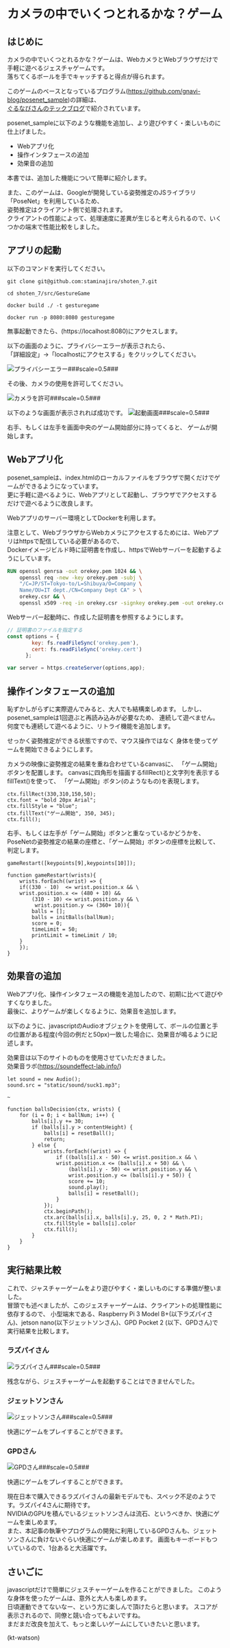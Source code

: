 # カメラの中でいくつとれるかな？ゲーム
## はじめに  
カメラの中でいくつとれるかな？ゲームは、WebカメラとWebブラウザだけで手軽に遊べるジェスチャゲームです。  
落ちてくるボールを手でキャッチすると得点が得られます。  

このゲームのベースとなっているプログラム(https://github.com/gnavi-blog/posenet_sample)の詳細は、  
[ぐるなびさんのテックブログ](https://developers.gnavi.co.jp/entry/posenet/hasegawa)で紹介されています。

posenet_sampleに以下のような機能を追加し、より遊びやすく・楽しいものに仕上げました。

- Webアプリ化
- 操作インタフェースの追加
- 効果音の追加

本書では、追加した機能について簡単に紹介します。  

また、このゲームは、Googleが開発している姿勢推定のJSライブラリ「PoseNet」を利用しているため、  
姿勢推定はクライアント側で処理されます。  
クライアントの性能によって、処理速度に差異が生じると考えられるので、いくつかの端末で性能比較をしました。

## アプリの起動
以下のコマンドを実行してください。

```
git clone git@github.com:staminajiro/shoten_7.git

cd shoten_7/src/GestureGame

docker build ./ -t gesturegame

docker run -p 8080:8080 gesturegame
```

無事起動できたら、(https://localhost:8080)にアクセスします。

以下の画面のように、プライバシーエラーが表示されたら、  
「詳細設定」→「localhostにアクセスする」をクリックしてください。

![プライバシーエラー###scale=0.5###](../images/chap02_privacyerror.png)

その後、カメラの使用を許可してください。

![カメラを許可###scale=0.5###](../images/chap02_camera.png)

以下のような画面が表示されれば成功です。
![起動画面###scale=0.5###](../images/chap02_gametop.png)

右手、もしくは左手を画面中央のゲーム開始部分に持ってくると、
ゲームが開始します。

## Webアプリ化
posenet_sampleは、index.htmlのローカルファイルをブラウザで開くだけでゲームができるようになっています。  
更に手軽に遊べるように、Webアプリとして起動し、ブラウザでアクセスするだけで遊べるように改良します。  

Webアプリのサーバー環境としてDockerを利用します。

注意として、WebブラウザからWebカメラにアクセスするためには、Webアプリはhttpsで配信している必要があるので、  
Dockerイメージビルド時に証明書を作成し、httpsでWebサーバーを起動するようにしています。

```Dockerfile
RUN openssl genrsa -out orekey.pem 1024 && \
    openssl req -new -key orekey.pem -subj \
    "/C=JP/ST=Tokyo-to/L=Shibuya/O=Company \
    Name/OU=IT dept./CN=Company Dept CA" > \
    orekey.csr && \
    openssl x509 -req -in orekey.csr -signkey orekey.pem -out orekey.cert
```

Webサーバー起動時に、作成した証明書を参照するようにします。

```index.js
// 証明書のファイルを指定する
const options = { 
        key: fs.readFileSync('orekey.pem'),
        cert: fs.readFileSync('orekey.cert')
      };

var server = https.createServer(options,app);
```

## 操作インタフェースの追加
恥ずかしがらずに実際遊んでみると、大人でも結構楽しめます。
しかし、posenet_sampleは1回遊ぶと再読み込みが必要なため、
連続して遊べません。
何度でも連続して遊べるように、リトライ機能を追加します。

せっかく姿勢推定ができる状態ですので、マウス操作ではなく
身体を使ってゲームを開始できるようにします。

カメラの映像に姿勢推定の結果を重ね合わせているcanvasに、
「ゲーム開始」ボタンを配置します。
canvasに四角形を描画するfillRect()と文字列を表示するfillText()を使って、
「ゲーム開始」ボタン(のようなもの)を表現します。

```
ctx.fillRect(330,310,150,50);
ctx.font = "bold 20px Arial";
ctx.fillStyle = "blue";
ctx.fillText("ゲーム開始", 350, 345);
ctx.fill();
```

右手、もしくは左手が「ゲーム開始」ボタンと重なっているかどうかを、
PoseNetの姿勢推定の結果の座標と、「ゲーム開始」ボタンの座標を比較して、
判定します。

```
gameRestart([keypoints[9],keypoints[10]]);

function gameRestart(wrists){
    wrists.forEach((wrist) => {
    if((330 - 10)  <= wrist.position.x && \
    wrist.position.x <= (480 + 10) &&
        (310 - 10) <= wrist.position.y && \
         wrist.position.y <= (360+ 10)){
        balls = [];
        balls = initBalls(ballNum);
        score = 0;
        timeLimit = 50;
        printLimit = timeLimit / 10;
    }
    });
}
```

## 効果音の追加
Webアプリ化、操作インタフェースの機能を追加したので、初期に比べて遊びやすくなりました。  
最後に、よりゲームが楽しくなるように、効果音を追加します。  

以下のように、javascriptのAudioオブジェクトを使用して、ボールの位置と手の位置がある程度(今回の例だと50px)一致した場合に、効果音が鳴るように記述します。

効果音は以下のサイトのものを使用させていただきました。  
効果音ラボ(https://soundeffect-lab.info/)

```
let sound = new Audio();
sound.src = "static/sound/suck1.mp3";

~

function ballsDecision(ctx, wrists) {
    for (i = 0; i < ballNum; i++) {
        balls[i].y += 30;
        if (balls[i].y > contentHeight) {
            balls[i] = resetBall();
            return;
        } else {
            wrists.forEach((wrist) => {
                if ((balls[i].x - 50) <= wrist.position.x && \
                wrist.position.x <= (balls[i].x + 50) && \
                    (balls[i].y - 50) <= wrist.position.y && \
                    wrist.position.y <= (balls[i].y + 50)) {
                    score += 10;
                    sound.play();
                    balls[i] = resetBall();
                }
            });
            ctx.beginPath();
            ctx.arc(balls[i].x, balls[i].y, 25, 0, 2 * Math.PI);
            ctx.fillStyle = balls[i].color
            ctx.fill();
        }
    }
}
```

## 実行結果比較
これで、ジャスチャーゲームをより遊びやすく・楽しいものにする準備が整いました。  
冒頭でも述べましたが、このジェスチャーゲームは、クライアントの処理性能に依存するので、
小型端末である、Raspberry Pi 3 Model B+(以下ラズパイさん)、jetson nano(以下ジェットソンさん)、GPD Pocket 2 (以下、GPDさん)で実行結果を比較します。

### ラズパイさん

![ラズパイさん###scale=0.5###](../images/chap02_scp_rasp.png)

残念ながら、ジェスチャーゲームを起動することはできませんでした。

### ジェットソンさん

![ジェットソンさん###scale=0.5###](../images/chap02_scp_jetsonnano.png)

快適にゲームをプレイすることができます。

### GPDさん

![GPDさん###scale=0.5###](../images/chap02_scp_GPD.png)

快適にゲームをプレイすることができます。

現在日本で購入できるラズパイさんの最新モデルでも、スペック不足のようです。ラズパイ4さんに期待です。  
NVIDIAのGPUを積んでいるジェットソンさんは流石、というべきか、快適にゲームを楽しめます。  
また、本記事の執筆やプログラムの開発に利用しているGPDさんも、ジェットソンさんに負けないぐらい快適にゲームが楽しめます。
画面もキーボードもついているので、1台あると大活躍です。

## さいごに
javascriptだけで簡単にジェスチャーゲームを作ることができました。
このような身体を使ったゲームは、意外と大人も楽しめます。  
日頃運動できてないなー、という方に楽しんで頂けたらと思います。
スコアが表示されるので、同僚と競い合ってもよいですね。  
まだまだ改良を加えて、もっと楽しいゲームにしていきたいと思います。

(kt-watson)